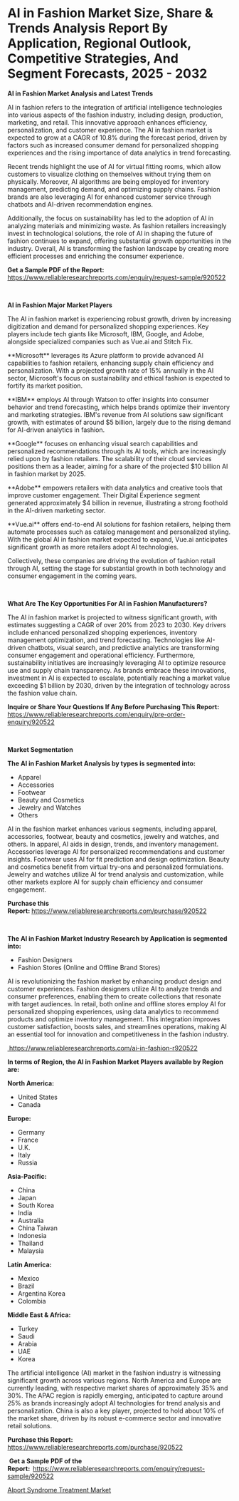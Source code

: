 <p><h1>AI in Fashion Market Size, Share & Trends Analysis Report By Application, Regional Outlook, Competitive Strategies, And Segment Forecasts, 2025 - 2032</h1></p><p><strong>AI in Fashion Market Analysis and Latest Trends</strong></p>
<p><p>AI in fashion refers to the integration of artificial intelligence technologies into various aspects of the fashion industry, including design, production, marketing, and retail. This innovative approach enhances efficiency, personalization, and customer experience. The AI in fashion market is expected to grow at a CAGR of 10.8% during the forecast period, driven by factors such as increased consumer demand for personalized shopping experiences and the rising importance of data analytics in trend forecasting.</p><p>Recent trends highlight the use of AI for virtual fitting rooms, which allow customers to visualize clothing on themselves without trying them on physically. Moreover, AI algorithms are being employed for inventory management, predicting demand, and optimizing supply chains. Fashion brands are also leveraging AI for enhanced customer service through chatbots and AI-driven recommendation engines.</p><p>Additionally, the focus on sustainability has led to the adoption of AI in analyzing materials and minimizing waste. As fashion retailers increasingly invest in technological solutions, the role of AI in shaping the future of fashion continues to expand, offering substantial growth opportunities in the industry. Overall, AI is transforming the fashion landscape by creating more efficient processes and enriching the consumer experience.</p></p>
<p><strong>Get a Sample PDF of the Report:&nbsp;</strong> <a href="https://www.reliableresearchreports.com/enquiry/request-sample/920522?utm_campaign=2771&utm_medium=2&utm_source=Github&utm_content=ia&utm_term=07032025&utm_id=ai-in-fashion">https://www.reliableresearchreports.com/enquiry/request-sample/920522</a></p>
<p>&nbsp;</p>
<p><strong>AI in Fashion Major Market Players</strong></p>
<p><p>The AI in fashion market is experiencing robust growth, driven by increasing digitization and demand for personalized shopping experiences. Key players include tech giants like Microsoft, IBM, Google, and Adobe, alongside specialized companies such as Vue.ai and Stitch Fix.</p><p>**Microsoft** leverages its Azure platform to provide advanced AI capabilities to fashion retailers, enhancing supply chain efficiency and personalization. With a projected growth rate of 15% annually in the AI sector, Microsoft's focus on sustainability and ethical fashion is expected to fortify its market position.</p><p>**IBM** employs AI through Watson to offer insights into consumer behavior and trend forecasting, which helps brands optimize their inventory and marketing strategies. IBM's revenue from AI solutions saw significant growth, with estimates of around $5 billion, largely due to the rising demand for AI-driven analytics in fashion.</p><p>**Google** focuses on enhancing visual search capabilities and personalized recommendations through its AI tools, which are increasingly relied upon by fashion retailers. The scalability of their cloud services positions them as a leader, aiming for a share of the projected $10 billion AI in fashion market by 2025.</p><p>**Adobe** empowers retailers with data analytics and creative tools that improve customer engagement. Their Digital Experience segment generated approximately $4 billion in revenue, illustrating a strong foothold in the AI-driven marketing sector.</p><p>**Vue.ai** offers end-to-end AI solutions for fashion retailers, helping them automate processes such as catalog management and personalized styling. With the global AI in fashion market expected to expand, Vue.ai anticipates significant growth as more retailers adopt AI technologies.</p><p>Collectively, these companies are driving the evolution of fashion retail through AI, setting the stage for substantial growth in both technology and consumer engagement in the coming years.</p></p>
<p>&nbsp;</p>
<p><strong>What Are The Key Opportunities For AI in Fashion Manufacturers?</strong></p>
<p><p>The AI in fashion market is projected to witness significant growth, with estimates suggesting a CAGR of over 20% from 2023 to 2030. Key drivers include enhanced personalized shopping experiences, inventory management optimization, and trend forecasting. Technologies like AI-driven chatbots, visual search, and predictive analytics are transforming consumer engagement and operational efficiency. Furthermore, sustainability initiatives are increasingly leveraging AI to optimize resource use and supply chain transparency. As brands embrace these innovations, investment in AI is expected to escalate, potentially reaching a market value exceeding $1 billion by 2030, driven by the integration of technology across the fashion value chain.</p></p>
<p><strong>Inquire or Share Your Questions If Any Before Purchasing This Report:</strong> <a href="https://www.reliableresearchreports.com/enquiry/pre-order-enquiry/920522?utm_campaign=2771&utm_medium=2&utm_source=Github&utm_content=ia&utm_term=07032025&utm_id=ai-in-fashion">https://www.reliableresearchreports.com/enquiry/pre-order-enquiry/920522</a></p>
<p>&nbsp;</p>
<p><strong>Market Segmentation</strong></p>
<p><strong>The AI in Fashion Market Analysis by types is segmented into:</strong></p>
<p><ul><li>Apparel</li><li>Accessories</li><li>Footwear</li><li>Beauty and Cosmetics</li><li>Jewelry and Watches</li><li>Others</li></ul></p>
<p><p>AI in the fashion market enhances various segments, including apparel, accessories, footwear, beauty and cosmetics, jewelry and watches, and others. In apparel, AI aids in design, trends, and inventory management. Accessories leverage AI for personalized recommendations and customer insights. Footwear uses AI for fit prediction and design optimization. Beauty and cosmetics benefit from virtual try-ons and personalized formulations. Jewelry and watches utilize AI for trend analysis and customization, while other markets explore AI for supply chain efficiency and consumer engagement.</p></p>
<p><strong>Purchase this Report:&nbsp;</strong><a href="https://www.reliableresearchreports.com/purchase/920522?utm_campaign=2771&utm_medium=2&utm_source=Github&utm_content=ia&utm_term=07032025&utm_id=ai-in-fashion">https://www.reliableresearchreports.com/purchase/920522</a></p>
<p>&nbsp;</p>
<p><strong>The AI in Fashion Market Industry Research by Application is segmented into:</strong></p>
<p><ul><li>Fashion Designers</li><li>Fashion Stores (Online and Offline Brand Stores)</li></ul></p>
<p><p>AI is revolutionizing the fashion market by enhancing product design and customer experiences. Fashion designers utilize AI to analyze trends and consumer preferences, enabling them to create collections that resonate with target audiences. In retail, both online and offline stores employ AI for personalized shopping experiences, using data analytics to recommend products and optimize inventory management. This integration improves customer satisfaction, boosts sales, and streamlines operations, making AI an essential tool for innovation and competitiveness in the fashion industry.</p></p>
<p><a href="https://www.reliableresearchreports.com/ai-in-fashion-r920522?utm_campaign=2771&utm_medium=2&utm_source=Github&utm_content=ia&utm_term=07032025&utm_id=ai-in-fashion">&nbsp;https://www.reliableresearchreports.com/ai-in-fashion-r920522</a></p>
<p><strong>In terms of Region, the AI in Fashion Market Players available by Region are:</strong></p>
<p>
    <p> <strong> North America: </strong>
        <ul>
            <li>United States</li>
            <li>Canada</li>
        </ul>
        </p> 
    <p> <strong> Europe: </strong>
        <ul>
            <li>Germany</li>
            <li>France</li>
            <li>U.K.</li>
            <li>Italy</li>
            <li>Russia</li>
        </ul>
        </p> 
    <p> <strong> Asia-Pacific: </strong>
        <ul>
            <li>China</li>
            <li>Japan</li>
            <li>South Korea</li>
            <li>India</li>
            <li>Australia</li>
            <li>China Taiwan</li>
            <li>Indonesia</li>
            <li>Thailand</li>
            <li>Malaysia</li>
        </ul>
        </p> 
    <p> <strong> Latin America: </strong>
        <ul>
            <li>Mexico</li>
            <li>Brazil</li>
            <li>Argentina Korea</li>
            <li>Colombia</li>
        </ul>
        </p> 
    <p> <strong> Middle East & Africa: </strong>
        <ul>
            <li>Turkey</li>
            <li>Saudi</li>
            <li>Arabia</li>
            <li>UAE</li>
            <li>Korea</li>
        </ul>
    </p>
    </p>
<p><p>The artificial intelligence (AI) market in the fashion industry is witnessing significant growth across various regions. North America and Europe are currently leading, with respective market shares of approximately 35% and 30%. The APAC region is rapidly emerging, anticipated to capture around 25% as brands increasingly adopt AI technologies for trend analysis and personalization. China is also a key player, projected to hold about 10% of the market share, driven by its robust e-commerce sector and innovative retail solutions.</p></p>
<p><strong>Purchase this Report: </strong><a href="https://www.reliableresearchreports.com/purchase/920522?utm_campaign=2771&utm_medium=2&utm_source=Github&utm_content=ia&utm_term=07032025&utm_id=ai-in-fashion">https://www.reliableresearchreports.com/purchase/920522</a></p>
<p>&nbsp;<strong>Get a Sample PDF of the Report:&nbsp;&nbsp;</strong><a href="https://www.reliableresearchreports.com/enquiry/request-sample/920522?utm_campaign=2771&utm_medium=2&utm_source=Github&utm_content=ia&utm_term=07032025&utm_id=ai-in-fashion">https://www.reliableresearchreports.com/enquiry/request-sample/920522</a></p>
<p><strong></strong></p>
<p><p><a href="https://github.com/abuugjetaj/Market-Research-Report-List-1/blob/main/alport-syndrome-treatment-market.md?utm_campaign=2771&utm_medium=2&utm_source=Github&utm_content=ia&utm_term=07032025&utm_id=ai-in-fashion">Alport Syndrome Treatment Market</a></p></p>